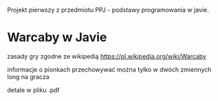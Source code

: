 Projekt pierwszy z przedmiotu PPJ - podstawy programowania w javie. 

# Warcaby w Javie

zasady gry zgodne ze wikipedią https://pl.wikipedia.org/wiki/Warcaby

informacje o pionkach przechowywać można tylko w dwóch zmiennych long na gracza

detale w pliku .pdf
